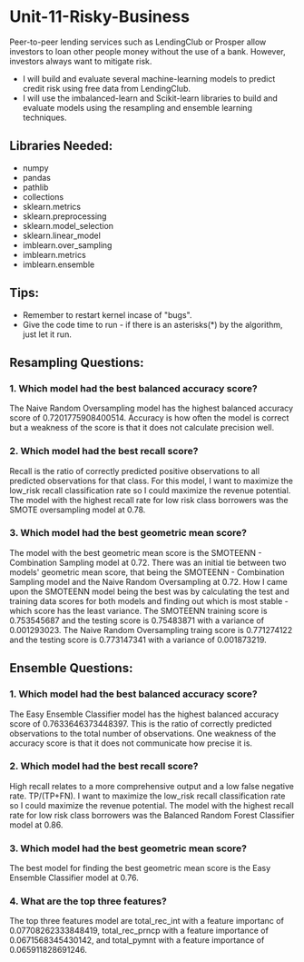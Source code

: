 # Unit-11-Risky-Business
Peer-to-peer lending services such as LendingClub or Prosper allow investors to loan other people money without the use of a bank. However, investors always want to mitigate risk.
- I will build and evaluate several machine-learning models to predict credit risk using free data from LendingClub.
- I will use the imbalanced-learn and Scikit-learn libraries to build and evaluate models using the resampling and ensemble learning techniques.
## Libraries Needed:
- numpy
- pandas
- pathlib
- collections
- sklearn.metrics
- sklearn.preprocessing
- sklearn.model_selection
- sklearn.linear_model
- imblearn.over_sampling
- imblearn.metrics
- imblearn.ensemble
## Tips:
- Remember to restart kernel incase of "bugs".
- Give the code time to run - if there is an asterisks(*) by the algorithm, just let it run.
## Resampling Questions:
### 1. Which model had the best balanced accuracy score?
The Naive Random Oversampling model has the highest balanced accuracy score of 0.7201775908400514.  Accuracy is how often the model is correct but a weakness of the  score is that it does not calculate precision well.
### 2. Which model had the best recall score?
Recall is the ratio of correctly predicted positive observations to all predicted observations for that class. For this model, I want to maximize the low_risk recall classification rate so I could maximize the revenue potential.  The model with the highest recall rate for low risk class borrowers was the SMOTE oversampling model at 0.78.
### 3. Which model had the best geometric mean score?
The model with the best geometric mean score is the SMOTEENN - Combination Sampling model at 0.72.  There was an initial tie between two models' geometric mean score, that being the SMOTEENN - Combination Sampling model and the Naive Random Oversampling at 0.72.  How I came upon the SMOTEENN model being the best was by calculating the test and training data scores for both models and finding out which is most stable - which score has the least variance.  The SMOTEENN training score is 0.753545687 and the testing score is 0.75483871 with a variance of 0.001293023.  The Naive Random Oversampling traing score is 0.771274122 and the testing score is 0.773147341 with a variance of 0.001873219.
## Ensemble Questions:
### 1. Which model had the best balanced accuracy score?
The Easy Ensemble Classifier model has the highest balanced accuracy score of 0.7633646373448397. This is the ratio of correctly predicted observations to the total number of observations.  One weakness of the accuracy score is that it does not communicate how precise it is.
### 2. Which model had the best recall score?
High recall relates to a more comprehensive output and a low false negative rate.  TP/(TP+FN).  I want to maximize the low_risk recall classification rate so I could maximize the revenue potential.  The model with the highest recall rate for low risk class borrowers was the Balanced Random Forest Classifier model at 0.86.
### 3. Which model had the best geometric mean score?
The best model for finding the best geometric mean score is the Easy Ensemble Classifier model at 0.76.
### 4. What are the top three features?
The top three features model are total_rec_int with a feature importanc of 0.07708262333848419, total_rec_prncp with a feature importance of 0.0671568345430142, and total_pymnt with a feature importance of 0.065911828691246.
